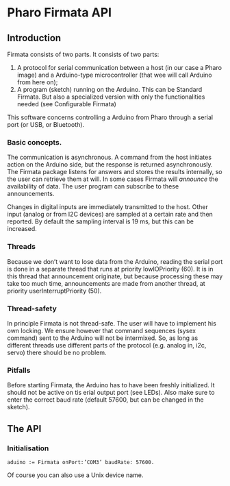 # Pharo Firmata API


## Introduction

Firmata consists of two parts. It consists of two parts:
1. A protocol for serial communication between a host (in our case a Pharo image) and a Arduino-type microcontroller (that wee will call Arduino from here on);
2. A program (sketch) running on the Arduino. This can be Standard Firmata. But also a specialized version with only the functionalities needed (see Configurable Firmata)

This software concerns controlling a Arduino from Pharo through a serial port (or USB, or Bluetooth).

### Basic concepts.

The communication is asynchronous. A command from the host initiates action on the Arduino side, but the response is returned asynchronously. The Firmata package listens for answers and stores the results internally, so the user can retrieve them at will. In some cases Firmata will *announce* the availability of data. The user program can subscribe to these announcements.

Changes in digital inputs are immediately transmitted to the host. Other input (analog or from I2C devices) are sampled at a certain rate and then reported. By default the sampling interval is 19 ms, but this can be increased.

### Threads
Because we don’t want to lose data from the Arduino, reading the serial port is done in a separate thread that runs at priority lowIOPriority (60). It is in this thread that announcement originate, but because processing these may take too much time, announcements are made from another thread, at priority userInterruptPriority (50).

### Thread-safety

In principle Firmata is not thread-safe. The user will have to implement his own locking. We ensure however that command sequences (sysex command) sent to the Arduino will not be intermixed. So, as long as different threads use different parts of the protocol (e.g. analog in, i2c, servo) there should be no problem.

### Pitfalls

Before starting Firmata, the Arduino has to have been freshly initialized. It should not be active on tis erial output port (see LEDs). Also make sure to enter the correct baud rate (default 57600, but can be changed in the sketch).

## The API

### Initialisation

```aduino := Firmata onPort:’COM3’ baudRate: 57600.```

Of course you can also use a Unix device name.




